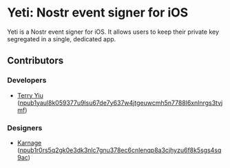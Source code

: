 # Yeti: Nostr event signer for iOS

Yeti is a Nostr event signer for iOS. It allows users to keep their private key segregated in a single, dedicated app.

## Contributors

### Developers
- [Terry Yiu](https://github.com/tyiu) ([npub1yaul8k059377u9lsu67de7y637w4jtgeuwcmh5n7788l6xnlnrgs3tvjmf](https://njump.me/npub1yaul8k059377u9lsu67de7y637w4jtgeuwcmh5n7788l6xnlnrgs3tvjmf))

### Designers
- [Karnage](https://github.com/karnagebitcoin) ([npub1r0rs5q2gk0e3dk3nlc7gnu378ec6cnlenqp8a3cjhyzu6f8k5sgs4sq9ac](https://njump.me/npub1r0rs5q2gk0e3dk3nlc7gnu378ec6cnlenqp8a3cjhyzu6f8k5sgs4sq9ac))
